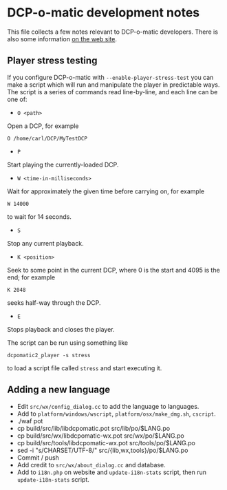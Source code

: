 # DCP-o-matic development notes

This file collects a few notes relevant to DCP-o-matic developers.  There is also some information
[on the web site](https://dcpomatic.com/development).


## Player stress testing

If you configure DCP-o-matic with `--enable-player-stress-test` you can make a script which
will run and manipulate the player in predictable ways.  The script is a series of commands
read line-by-line, and each line can be one of:

* `O <path>`

Open a DCP, for example

```O /home/carl/DCP/MyTestDCP```

* `P`

Start playing the currently-loaded DCP.

* `W <time-in-milliseconds>`

Wait for approximately the given time before carrying on, for example

```W 14000```

to wait for 14 seconds.

* `S`

Stop any current playback.

* `K <position>`

Seek to some point in the current DCP, where 0 is the start and 4095 is the end; for example

```K 2048```

seeks half-way through the DCP.

* `E`

Stops playback and closes the player.

The script can be run using something like

```dcpomatic2_player -s stress```

to load a script file called `stress` and start executing it.


## Adding a new language

- Edit `src/wx/config_dialog.cc` to add the language to languages.
- Add to `platform/windows/wscript`, `platform/osx/make_dmg.sh`, `cscript`.
- ./waf pot
- cp build/src/lib/libdcpomatic.pot src/lib/po/$LANG.po
- cp build/src/wx/libdcpomatic-wx.pot src/wx/po/$LANG.po
- cp build/src/tools/libdcpomatic-wx.pot src/tools/po/$LANG.po
- sed -i "s/CHARSET/UTF-8/" src/{lib,wx,tools}/po/$LANG.po
- Commit / push
- Add credit to `src/wx/about_dialog.cc` and database.
- Add to `i18n.php` on website and `update-i18n-stats` script, then run `update-i18n-stats` script.

